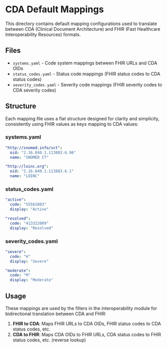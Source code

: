 # CDA Default Mappings

This directory contains default mapping configurations used to translate between CDA (Clinical Document Architecture) and FHIR (Fast Healthcare Interoperability Resources) formats.

## Files

- `systems.yaml` - Code system mappings between FHIR URLs and CDA OIDs
- `status_codes.yaml` - Status code mappings (FHIR status codes to CDA status codes)
- `severity_codes.yaml` - Severity code mappings (FHIR severity codes to CDA severity codes)

## Structure

Each mapping file uses a flat structure designed for clarity and simplicity, consistently using FHIR values as keys mapping to CDA values:

### systems.yaml
```yaml
"http://snomed.info/sct":
  oid: "2.16.840.1.113883.6.96"
  name: "SNOMED CT"

"http://loinc.org":
  oid: "2.16.840.1.113883.6.1"
  name: "LOINC"
```

### status_codes.yaml
```yaml
"active":
  code: "55561003"
  display: "Active"

"resolved":
  code: "413322009"
  display: "Resolved"
```

### severity_codes.yaml
```yaml
"severe":
  code: "H"
  display: "Severe"

"moderate":
  code: "M"
  display: "Moderate"
```

## Usage

These mappings are used by the filters in the interoperability module for bidirectional translation between CDA and FHIR:

1. **FHIR to CDA**: Maps FHIR URLs to CDA OIDs, FHIR status codes to CDA status codes, etc.
2. **CDA to FHIR**: Maps CDA OIDs to FHIR URLs, CDA status codes to FHIR status codes, etc. (reverse lookup)
